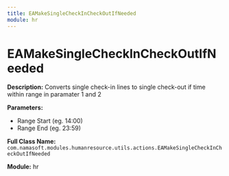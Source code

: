```yaml
---
title: EAMakeSingleCheckInCheckOutIfNeeded
module: hr
---
```


# EAMakeSingleCheckInCheckOutIfNeeded

**Description:** Converts single check-in lines to single check-out if time within range in paramater 1 and 2

**Parameters:**
- Range Start (eg. 14:00)
- Range End (eg. 23:59)

**Full Class Name:** `com.namasoft.modules.humanresource.utils.actions.EAMakeSingleCheckInCheckOutIfNeeded`

**Module:** hr

